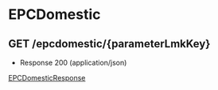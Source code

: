 # EPCDomestic


## GET /epcdomestic/{parameterLmkKey}
- Response 200 (application/json)

[EPCDomesticResponse](EPCDomesticResponse.md)

